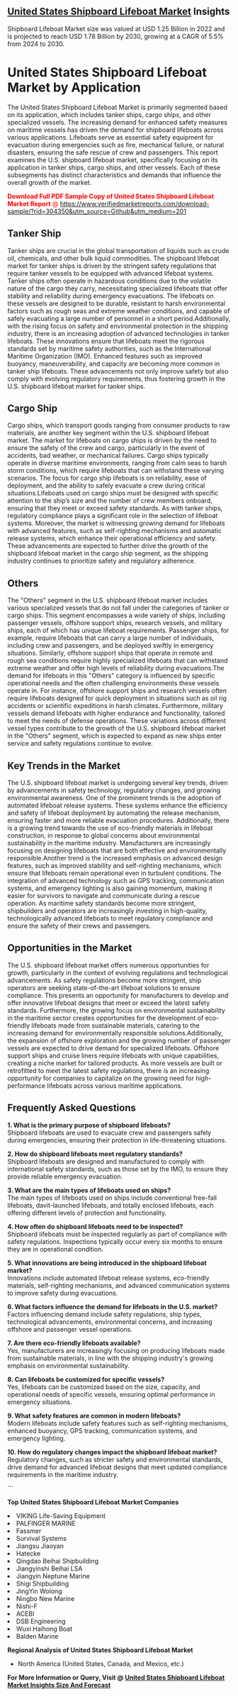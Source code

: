 <h2><a href="https://www.verifiedmarketreports.com/download-sample/?rid=304350&amp;utm_source=Github&amp;utm_medium=201" target="_blank">United States Shipboard Lifeboat Market</a> Insights</h2><p>Shipboard Lifeboat Market size was valued at USD 1.25 Billion in 2022 and is projected to reach USD 1.78 Billion by 2030, growing at a CAGR of 5.5% from 2024 to 2030.</p><p><h1>United States Shipboard Lifeboat Market by Application</h1><p>The United States Shipboard Lifeboat Market is primarily segmented based on its application, which includes tanker ships, cargo ships, and other specialized vessels. The increasing demand for enhanced safety measures on maritime vessels has driven the demand for shipboard lifeboats across various applications. Lifeboats serve as essential safety equipment for evacuation during emergencies such as fire, mechanical failure, or natural disasters, ensuring the safe rescue of crew and passengers. This report examines the U.S. shipboard lifeboat market, specifically focusing on its application in tanker ships, cargo ships, and other vessels. Each of these subsegments has distinct characteristics and demands that influence the overall growth of the market. <p><span class=""><span style="color: #ff0000;"><strong>Download Full PDF Sample Copy of United States Shipboard Lifeboat Market Report</strong> @ </span><a href="https://www.verifiedmarketreports.com/download-sample/?rid=304350&amp;utm_source=Github&amp;utm_medium=201" target="_blank">https://www.verifiedmarketreports.com/download-sample/?rid=304350&amp;utm_source=Github&amp;utm_medium=201</a></span></p><h2>Tanker Ship</h2><p>Tanker ships are crucial in the global transportation of liquids such as crude oil, chemicals, and other bulk liquid commodities. The shipboard lifeboat market for tanker ships is driven by the stringent safety regulations that require tanker vessels to be equipped with advanced lifeboat systems. Tanker ships often operate in hazardous conditions due to the volatile nature of the cargo they carry, necessitating specialized lifeboats that offer stability and reliability during emergency evacuations. The lifeboats on these vessels are designed to be durable, resistant to harsh environmental factors such as rough seas and extreme weather conditions, and capable of safely evacuating a large number of personnel in a short period.Additionally, with the rising focus on safety and environmental protection in the shipping industry, there is an increasing adoption of advanced technologies in tanker lifeboats. These innovations ensure that lifeboats meet the rigorous standards set by maritime safety authorities, such as the International Maritime Organization (IMO). Enhanced features such as improved buoyancy, maneuverability, and capacity are becoming more common in tanker ship lifeboats. These advancements not only improve safety but also comply with evolving regulatory requirements, thus fostering growth in the U.S. shipboard lifeboat market for tanker ships.</p><h2>Cargo Ship</h2><p>Cargo ships, which transport goods ranging from consumer products to raw materials, are another key segment within the U.S. shipboard lifeboat market. The market for lifeboats on cargo ships is driven by the need to ensure the safety of the crew and cargo, particularly in the event of accidents, bad weather, or mechanical failures. Cargo ships typically operate in diverse maritime environments, ranging from calm seas to harsh storm conditions, which require lifeboats that can withstand these varying scenarios. The focus for cargo ship lifeboats is on reliability, ease of deployment, and the ability to safely evacuate a crew during critical situations.Lifeboats used on cargo ships must be designed with specific attention to the ship’s size and the number of crew members onboard, ensuring that they meet or exceed safety standards. As with tanker ships, regulatory compliance plays a significant role in the selection of lifeboat systems. Moreover, the market is witnessing growing demand for lifeboats with advanced features, such as self-righting mechanisms and automatic release systems, which enhance their operational efficiency and safety. These advancements are expected to further drive the growth of the shipboard lifeboat market in the cargo ship segment, as the shipping industry continues to prioritize safety and regulatory adherence.</p><h2>Others</h2><p>The "Others" segment in the U.S. shipboard lifeboat market includes various specialized vessels that do not fall under the categories of tanker or cargo ships. This segment encompasses a wide variety of ships, including passenger vessels, offshore support ships, research vessels, and military ships, each of which has unique lifeboat requirements. Passenger ships, for example, require lifeboats that can carry a large number of individuals, including crew and passengers, and be deployed swiftly in emergency situations. Similarly, offshore support ships that operate in remote and rough sea conditions require highly specialized lifeboats that can withstand extreme weather and offer high levels of reliability during evacuations.The demand for lifeboats in this "Others" category is influenced by specific operational needs and the often challenging environments these vessels operate in. For instance, offshore support ships and research vessels often require lifeboats designed for quick deployment in situations such as oil rig accidents or scientific expeditions in harsh climates. Furthermore, military vessels demand lifeboats with higher endurance and functionality, tailored to meet the needs of defense operations. These variations across different vessel types contribute to the growth of the U.S. shipboard lifeboat market in the "Others" segment, which is expected to expand as new ships enter service and safety regulations continue to evolve.</p><h2>Key Trends in the Market</h2><p>The U.S. shipboard lifeboat market is undergoing several key trends, driven by advancements in safety technology, regulatory changes, and growing environmental awareness. One of the prominent trends is the adoption of automated lifeboat release systems. These systems enhance the efficiency and safety of lifeboat deployment by automating the release mechanism, ensuring faster and more reliable evacuation procedures. Additionally, there is a growing trend towards the use of eco-friendly materials in lifeboat construction, in response to global concerns about environmental sustainability in the maritime industry. Manufacturers are increasingly focusing on designing lifeboats that are both effective and environmentally responsible.Another trend is the increased emphasis on advanced design features, such as improved stability and self-righting mechanisms, which ensure that lifeboats remain operational even in turbulent conditions. The integration of advanced technology such as GPS tracking, communication systems, and emergency lighting is also gaining momentum, making it easier for survivors to navigate and communicate during a rescue operation. As maritime safety standards become more stringent, shipbuilders and operators are increasingly investing in high-quality, technologically advanced lifeboats to meet regulatory compliance and ensure the safety of their crews and passengers.</p><h2>Opportunities in the Market</h2><p>The U.S. shipboard lifeboat market offers numerous opportunities for growth, particularly in the context of evolving regulations and technological advancements. As safety regulations become more stringent, ship operators are seeking state-of-the-art lifeboat solutions to ensure compliance. This presents an opportunity for manufacturers to develop and offer innovative lifeboat designs that meet or exceed the latest safety standards. Furthermore, the growing focus on environmental sustainability in the maritime sector creates opportunities for the development of eco-friendly lifeboats made from sustainable materials, catering to the increasing demand for environmentally responsible solutions.Additionally, the expansion of offshore exploration and the growing number of passenger vessels are expected to drive demand for specialized lifeboats. Offshore support ships and cruise liners require lifeboats with unique capabilities, creating a niche market for tailored products. As more vessels are built or retrofitted to meet the latest safety regulations, there is an increasing opportunity for companies to capitalize on the growing need for high-performance lifeboats across various maritime applications.</p><h2>Frequently Asked Questions</h2><p><strong>1. What is the primary purpose of shipboard lifeboats?</strong><br>Shipboard lifeboats are used to evacuate crew and passengers safely during emergencies, ensuring their protection in life-threatening situations.</p><p><strong>2. How do shipboard lifeboats meet regulatory standards?</strong><br>Shipboard lifeboats are designed and manufactured to comply with international safety standards, such as those set by the IMO, to ensure they provide reliable emergency evacuation.</p><p><strong>3. What are the main types of lifeboats used on ships?</strong><br>The main types of lifeboats used on ships include conventional free-fall lifeboats, davit-launched lifeboats, and totally enclosed lifeboats, each offering different levels of protection and functionality.</p><p><strong>4. How often do shipboard lifeboats need to be inspected?</strong><br>Shipboard lifeboats must be inspected regularly as part of compliance with safety regulations. Inspections typically occur every six months to ensure they are in operational condition.</p><p><strong>5. What innovations are being introduced in the shipboard lifeboat market?</strong><br>Innovations include automated lifeboat release systems, eco-friendly materials, self-righting mechanisms, and advanced communication systems to improve safety during evacuations.</p><p><strong>6. What factors influence the demand for lifeboats in the U.S. market?</strong><br>Factors influencing demand include safety regulations, ship types, technological advancements, environmental concerns, and increasing offshore and passenger vessel operations.</p><p><strong>7. Are there eco-friendly lifeboats available?</strong><br>Yes, manufacturers are increasingly focusing on producing lifeboats made from sustainable materials, in line with the shipping industry's growing emphasis on environmental sustainability.</p><p><strong>8. Can lifeboats be customized for specific vessels?</strong><br>Yes, lifeboats can be customized based on the size, capacity, and operational needs of specific vessels, ensuring optimal performance in emergency situations.</p><p><strong>9. What safety features are common in modern lifeboats?</strong><br>Modern lifeboats include safety features such as self-righting mechanisms, enhanced buoyancy, GPS tracking, communication systems, and emergency lighting.</p><p><strong>10. How do regulatory changes impact the shipboard lifeboat market?</strong><br>Regulatory changes, such as stricter safety and environmental standards, drive demand for advanced lifeboat designs that meet updated compliance requirements in the maritime industry.</p>```</p><p><strong>Top United States Shipboard Lifeboat Market Companies</strong></p><div data-test-id=""><p><li>VIKING Life-Saving Equipment</li><li> PALFINGER MARINE</li><li> Fassmer</li><li> Survival Systems</li><li> Jiangsu Jiaoyan</li><li> Hatecke</li><li> Qingdao Beihai Shipbuilding</li><li> Jiangyinshi Beihai LSA</li><li> Jiangyin Neptune Marine</li><li> Shigi Shipbuilding</li><li> JingYin Wolong</li><li> Ningbo New Marine</li><li> Nishi-F</li><li> ACEBI</li><li> DSB Engineering</li><li> Wuxi Haihong Boat</li><li> Balden Marine</li></p><div><strong>Regional Analysis of&nbsp;United States Shipboard Lifeboat Market</strong></div><ul><li dir="ltr"><p dir="ltr">North America&nbsp;(United States, Canada, and Mexico, etc.)</p></li></ul><p><strong>For More Information or Query, Visit @&nbsp;</strong><strong><a href="https://www.verifiedmarketreports.com/product/shipboard-lifeboat-market/?utm_source=Github&amp;utm_medium=201" target="_blank">United States Shipboard Lifeboat Market Insights Size And Forecast</a></strong></p></div>
